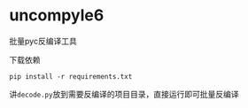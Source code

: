 # uncompyle6
批量pyc反编译工具

下载依赖
```
pip install -r requirements.txt
```

讲`decode.py`放到需要反编译的项目目录，直接运行即可批量反编译
